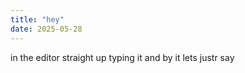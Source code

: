 ```yaml
---
title: "hey"
date: 2025-05-28
---
```


in the editor straight up typing it and by it lets justr say
